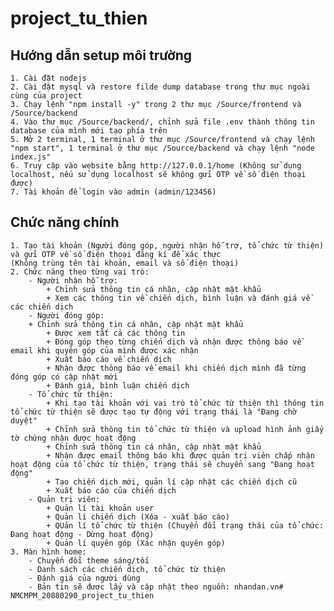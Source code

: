 # project_tu_thien

## Hướng dẫn setup môi trường
    1. Cài đặt nodejs
    2. Cài đặt mysql và restore filde dump database trong thư mục ngoài cùng của project
    3. Chạy lệnh "npm install -y" trong 2 thư mục /Source/frontend và /Source/backend
    4. Vào thư mục /Source/backend/, chỉnh sửa file .env thành thông tin database của mình mới tạo phía trên
    5. Mở 2 terminal, 1 terminal ở thư mục /Source/frontend và chạy lệnh "npm start", 1 terminal ở thư mục /Source/backend và chạy lệnh "node index.js"
    6. Truy cập vào website bằng http://127.0.0.1/home (Không sử dụng localhost, nếu sử dụng localhost sẽ không gửi OTP về số điện thoại được)
    7. Tài khoản để login vào admin (admin/123456)

## Chức năng chính
    1. Tạo tài khoản (Người đóng góp, người nhận hỗ trợ, tổ chức từ thiện) và gửi OTP về số điện thoại đăng kí để xác thực
    (Không trùng tên tài khoản, email và số điện thoại)
    2. Chức năng theo từng vai trò:
        - Người nhận hỗ trợ:
            + Chỉnh sửa thông tin cá nhân, cập nhật mật khẩu
            + Xem các thông tin về chiến dịch, bình luận và đánh giá về các chiến dịch
        - Người đóng góp:
        + Chỉnh sửa thông tin cá nhân, cập nhật mật khẩu
            + Được xem tất cả các thông tin
            + Đóng góp theo từng chiến dịch và nhận được thông báo về email khi quyên góp của mình được xác nhận
            + Xuất báo cáo về chiến dịch
            + Nhận được thông báo về email khi chiến dịch mình đã từng đóng góp có cập nhật mới
            + Đánh giá, bình luận chiến dịch
        - Tổ chức từ thiện:
            + Khi tạo tài khoản với vai trò tổ chức từ thiện thì thông tin tổ chức từ thiện sẽ được tạo tự động với trạng thái là "Đang chờ duyệt"
            + Chỉnh sửa thông tin tổ chức từ thiện và upload hình ảnh giấy tờ chứng nhận được hoạt động
            + Chỉnh sửa thông tin cá nhân, cập nhật mật khẩu
            + Nhận được email thông báo khi được quản trị viên chấp nhận hoạt động của tổ chức từ thiện, trạng thái sẽ chuyển sang "Đang hoạt động"
            + Tạo chiến dịch mới, quản lí cập nhật các chiến dịch cũ
            + Xuất báo cáo của chiến dịch
        - Quản trị viên:
            + Quản lí tài khoản user
            + Quản lí chiến dịch (Xóa - xuất báo cáo)
            + QUản lí tổ chức từ thiện (Chuyển đổi trạng thái của tổ chức: Đang hoạt động - Dừng hoạt động)
            + Quản lí quyên góp (Xác nhận quyên góp)
    3. Màn hình home:
        - Chuyển đổi theme sáng/tối
        - Danh sách các chiến dịch, tổ chức từ thiện
        - Đánh giá của người dùng
        - Bản tin sẽ được lấy và cập nhật theo nguồn: nhandan.vn#   N M C M P M _ 2 0 8 8 0 2 9 0 _ p r o j e c t _ t u _ t h i e n  
 